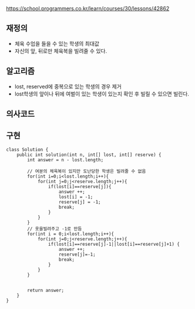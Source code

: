 https://school.programmers.co.kr/learn/courses/30/lessons/42862



## 재정의
- 체육 수업을 들을 수 있는 학생의 최대값
- 자신의 앞, 뒤로만 체육복을 빌려줄 수 있다.

## 알고리즘
- lost, reserved에 중복으로 있는 학생의 경우 제거
- lost학생의 앞이나 뒤에 여벌이 있는 학생이 있는지 확인 후 빌릴 수 있으면 빌린다.




## 의사코드

## 구현
```
class Solution {
    public int solution(int n, int[] lost, int[] reserve) {
        int answer = n - lost.length;
        
        // 여분의 체육복이 있지만 도난당한 학생은 빌려줄 수 없음
        for(int i=0;i<lost.length;i++){
            for(int j=0;j<reserve.length;j++){
                if(lost[i]==reserve[j]){
                    answer ++;
                    lost[i] = -1;
                    reserve[j] = -1;
                    break;
                }
            }
        }
        // 옷을빌려주고 -1로 만듬
        for(int i = 0;i<lost.length;i++){
            for(int j=0;j<reserve.length;j++){
                if(lost[i]==reserve[j]-1||lost[i]==reserve[j]+1) {
                    answer ++;
                    reserve[j]=-1;
                    break;
                }
            }
        }
        

        return answer;
    }
}
```
